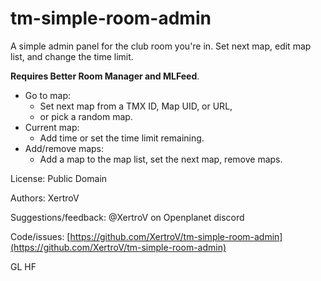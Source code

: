 # tm-simple-room-admin

A simple admin panel for the club room you're in. Set next map, edit map list, and change the time limit.

**Requires Better Room Manager and MLFeed**.

* Go to map:
  - Set next map from a TMX ID, Map UID, or URL,
  - or pick a random map.
* Current map:
  - Add time or set the time limit remaining.
* Add/remove maps:
  - Add a map to the map list, set the next map, remove maps.

License: Public Domain

Authors: XertroV

Suggestions/feedback: @XertroV on Openplanet discord

Code/issues: [https://github.com/XertroV/tm-simple-room-admin](https://github.com/XertroV/tm-simple-room-admin)

GL HF
